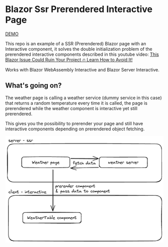 # Blazor Ssr Prerendered Interactive Page

[DEMO](https://blazorssrprerenderedinteractivepage.s1.elias.dev/)

This repo is an example of a SSR (Prerendered) 
Blazor page with an Interactive component, it solves the double 
initialization problem of the prerendered interactive components described in this youtube video: [This Blazor Issue Could Ruin Your Project 🔥 Learn How to Avoid It!](https://youtu.be/njA7Wb1F7pY?si=AZJwOA6f0KUPFERx)

Works with Blazor WebAssembly Interactive and Blazor Server Interactive.

## What's going on? 

The weather page is calling a weather service (dummy service in this case) that returns a random temperature every 
time it is called, the page is prerendered while the weather component is interactive yet still prerendered.

This gives you the possibility to prerender your page and still have interactive components 
depending on prerendered object fetching.

![illustrated](img.excalidraw.png)

